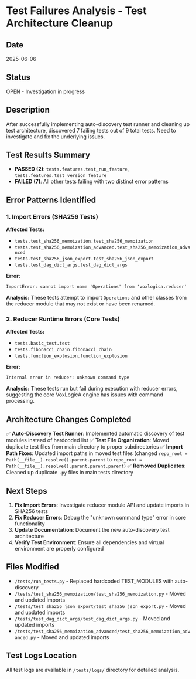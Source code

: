 # Test Failures Analysis - Test Architecture Cleanup

## Date
2025-06-06

## Status
OPEN - Investigation in progress

## Description
After successfully implementing auto-discovery test runner and cleaning up test architecture, discovered 7 failing tests out of 9 total tests. Need to investigate and fix the underlying issues.

## Test Results Summary
- **PASSED (2)**: `tests.features.test_run_feature`, `tests.features.test_version_feature`
- **FAILED (7)**: All other tests failing with two distinct error patterns

## Error Patterns Identified

### 1. Import Errors (SHA256 Tests)
**Affected Tests:**
- `tests.test_sha256_memoization.test_sha256_memoization`
- `tests.test_sha256_memoization_advanced.test_sha256_memoization_advanced`
- `tests.test_sha256_json_export.test_sha256_json_export`
- `tests.test_dag_dict_args.test_dag_dict_args`

**Error:** 
```
ImportError: cannot import name 'Operations' from 'voxlogica.reducer'
```

**Analysis:** These tests attempt to import `Operations` and other classes from the reducer module that may not exist or have been renamed.

### 2. Reducer Runtime Errors (Core Tests)
**Affected Tests:**
- `tests.basic_test.test`
- `tests.fibonacci_chain.fibonacci_chain`
- `tests.function_explosion.function_explosion`

**Error:**
```
Internal error in reducer: unknown command type
```

**Analysis:** These tests run but fail during execution with reducer errors, suggesting the core VoxLogicA engine has issues with command processing.

## Architecture Changes Completed
✅ **Auto-Discovery Test Runner**: Implemented automatic discovery of test modules instead of hardcoded list
✅ **Test File Organization**: Moved duplicate test files from main directory to proper subdirectories
✅ **Import Path Fixes**: Updated import paths in moved test files (changed `repo_root = Path(__file__).resolve().parent.parent` to `repo_root = Path(__file__).resolve().parent.parent.parent`)
✅ **Removed Duplicates**: Cleaned up duplicate `.py` files in main tests directory

## Next Steps
1. **Fix Import Errors**: Investigate reducer module API and update imports in SHA256 tests
2. **Fix Reducer Errors**: Debug the "unknown command type" error in core functionality
3. **Update Documentation**: Document the new auto-discovery test architecture
4. **Verify Test Environment**: Ensure all dependencies and virtual environment are properly configured

## Files Modified
- `/tests/run_tests.py` - Replaced hardcoded TEST_MODULES with auto-discovery
- `/tests/test_sha256_memoization/test_sha256_memoization.py` - Moved and updated imports
- `/tests/test_sha256_json_export/test_sha256_json_export.py` - Moved and updated imports
- `/tests/test_dag_dict_args/test_dag_dict_args.py` - Moved and updated imports
- `/tests/test_sha256_memoization_advanced/test_sha256_memoization_advanced.py` - Moved and updated imports

## Test Logs Location
All test logs are available in `/tests/logs/` directory for detailed analysis.
